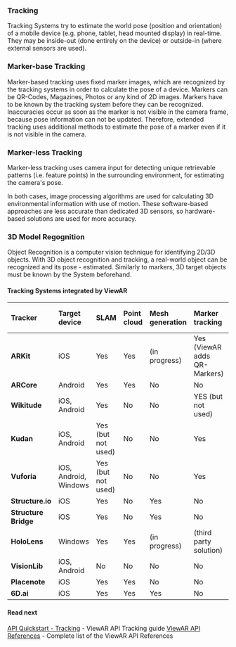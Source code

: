 ### Tracking
Tracking Systems try to estimate the world pose \(position and orientation\) of a mobile device \(e.g. phone, tablet, head mounted display\) in real-time. They may be inside-out (done entirely on the device) or outside-in (where external sensors are used).

### Marker-base Tracking
Marker-based tracking uses fixed marker images, which are recognized by the tracking systems in order to calculate the pose of a device. Markers can be QR-Codes, Magazines, Photos or any kind of 2D images. Markers have to be known by the tracking system before they can be recognized. Inaccuracies occur as soon as the marker is not visible in the camera frame, because pose information can not be updated. Therefore, extended tracking uses additional methods to estimate the pose of a marker even if it is not visible in the camera.

### Marker-less Tracking
Marker-less tracking uses camera input for detecting unique retrievable patterns \(i.e. feature points\) in the surrounding environment, for estimating the camera's pose.

In both cases, image processing algorithms are used for calculating 3D environmental information with use of motion. These software-based approaches are less accurate than dedicated 3D sensors, so hardware-based solutions are used for more accuracy.

### 3D Model Regognition
Object Recognition is a computer vision technique for identifying 2D/3D objects. With 3D object recognition and tracking, a real-world object can be recognized and its pose - estimated. Similarly to markers, 3D target objects must be known by the System beforehand.

#### Tracking Systems integrated by ViewAR
| Tracker | Target device | SLAM | Point cloud | Mesh generation | Marker tracking | 3D Model Tracking | Scene Recognition | Additional hardware needed | Requires license
| :--- | :--- | :--- | :--- | :--- | :--- | :--- | :--- | :--- | :--- |
| **ARKit** | iOS | Yes | Yes | \(in progress\) | Yes \(ViewAR adds QR-Markers\) | No | Yes | No | No |
| **ARCore** | Android | Yes | Yes | No | No | No | Yes | No | No |
| **Wikitude** | iOS, Android | Yes | No | No | YES \(but not used\) | No | Yes | No | No |
| **Kudan** | iOS, Android | Yes \(but not used\) | No | No | Yes | No | No | No | No |
| **Vuforia** | iOS, Android, Windows | Yes \(but not used\) | No | No | Yes | Yes | No | No | Yes |
| **Structure.io** | iOS | Yes | No | Yes | No | No | No | Yes | No |
| **Structure Bridge** | iOS | Yes | No | Yes | No | No | Yes | Yes | No |
| **HoloLens** | Windows | Yes | Yes | \(in progress\) | \(third party solution\) | \(third party solution\) | Yes | Included | No |
| **VisionLib** | iOS, Android | No | No | No | No | Yes | No | No | Yes |
| **Placenote** | iOS | Yes | Yes | No | No | Pointcloud | Yes | No | No |
| **6D.ai** | iOS | Yes | Yes | Yes | No | No | Yes | No | Yes |

#### Read next
[API Quickstart - Tracking](sdk/sdk--api-quickstart/sdk--api-quickstart--tracking.md) - ViewAR API Tracking guide
[ViewAR API References](http://test2.3.viewar.com/docs/index.html) - Complete list of the ViewAR API References
